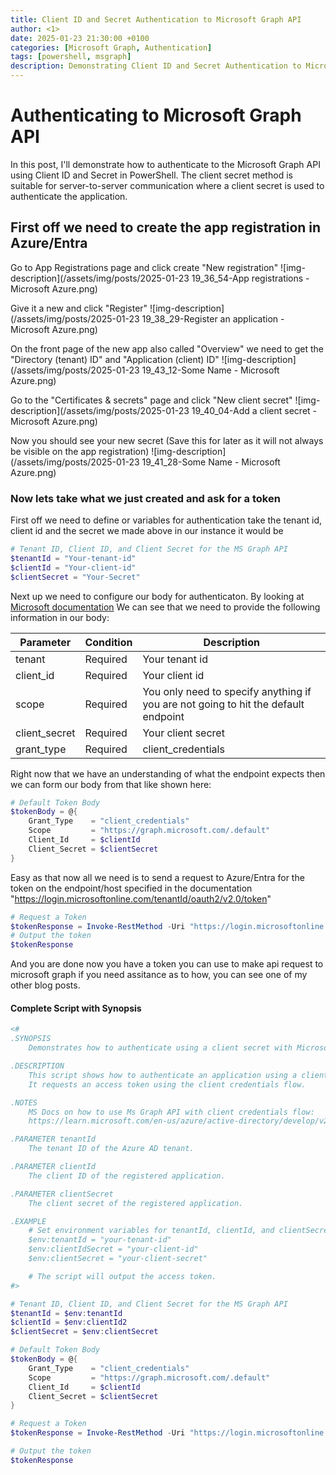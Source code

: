 ```yaml
---
title: Client ID and Secret Authentication to Microsoft Graph API
author: <1>
date: 2025-01-23 21:30:00 +0100
categories: [Microsoft Graph, Authentication]
tags: [powershell, msgraph]
description: Demonstrating Client ID and Secret Authentication to Microsoft Graph
---
```



# Authenticating to Microsoft Graph API

In this post, I'll demonstrate how to authenticate to the Microsoft Graph API using Client ID and Secret in PowerShell.
The client secret method is suitable for server-to-server communication where a client secret is used to authenticate the application.


## First off we need to create the app registration in Azure/Entra

Go to App Registrations page and click create "New registration"
![img-description](/assets/img/posts/2025-01-23 19_36_54-App registrations - Microsoft Azure.png)

Give it a new and click "Register"
![img-description](/assets/img/posts/2025-01-23 19_38_29-Register an application - Microsoft Azure.png)

On the front page of the new app also called "Overview" we need to get the "Directory (tenant) ID" and "Application (client) ID"
![img-description](/assets/img/posts/2025-01-23 19_43_12-Some Name - Microsoft Azure.png)

Go to the "Certificates & secrets" page and click "New client secret"
![img-description](/assets/img/posts/2025-01-23 19_40_04-Add a client secret - Microsoft Azure.png)

Now you should see your new secret (Save this for later as it will not always be visible on the app registration)
![img-description](/assets/img/posts/2025-01-23 19_41_28-Some Name - Microsoft Azure.png)

### Now lets take what we just created and ask for a token

First off we need to define or variables for authentication take the tenant id, client id and the secret we made above in our instance it would be
```powershell
# Tenant ID, Client ID, and Client Secret for the MS Graph API
$tenantId = "Your-tenant-id"
$clientId = "Your-client-id"
$clientSecret = "Your-Secret"
```

Next up we need to configure our body for authenticaton.
By looking at [Microsoft documentation](https://learn.microsoft.com/en-us/entra/identity-platform/v2-oauth2-client-creds-grant-flow#get-a-token)
We can see that we need to provide the following information in our body:
<table>
<thead>
<tr>
<th>Parameter</th>
<th>Condition</th>
<th>Description</th>
</tr>
</thead>
<tbody>
<tr>
<td>tenant</td>
<td>Required</td>
<td>Your tenant id</td>
</tr>
<tr>
<td>client_id</td>
<td>Required</td>
<td>Your client id</td>
</tr>
<tr>
<td>scope</td>
<td>Required</td>
<td>You only need to specify anything if you are not going to hit the default endpoint</td>
</tr>
<tr>
<td>client_secret</td>
<td>Required</td>
<td>Your client secret</td>
</tr>
<tr>
<td>grant_type</td>
<td>Required</td>
<td>client_credentials</td>
</tr>
</tbody>
</table>


Right now that we have an understanding of what the endpoint expects then we can form our body from that like shown here:
```powershell
# Default Token Body
$tokenBody = @{
    Grant_Type    = "client_credentials"
    Scope         = "https://graph.microsoft.com/.default"
    Client_Id     = $clientId
    Client_Secret = $clientSecret
}
```

Easy as that now all we need is to send a request to Azure/Entra for the token on the endpoint/host specified in the documentation "https://login.microsoftonline.com/tenantId/oauth2/v2.0/token"

```powershell
# Request a Token
$tokenResponse = Invoke-RestMethod -Uri "https://login.microsoftonline.com/$tenantId/oauth2/v2.0/token" -Method POST -Body $tokenBody
# Output the token
$tokenResponse
```

And you are done now you have a token you can use to make api request to microsoft graph if you need assitance as to how, you can see one of my other blog posts.

#### Complete Script with Synopsis

```powershell
<#
.SYNOPSIS
    Demonstrates how to authenticate using a client secret with Microsoft Graph API.

.DESCRIPTION
    This script shows how to authenticate an application using a client secret.
    It requests an access token using the client credentials flow.

.NOTES
    MS Docs on how to use Ms Graph API with client credentials flow:
    https://learn.microsoft.com/en-us/azure/active-directory/develop/v2-oauth2-client-creds-grant-flow

.PARAMETER tenantId
    The tenant ID of the Azure AD tenant.

.PARAMETER clientId
    The client ID of the registered application.

.PARAMETER clientSecret
    The client secret of the registered application.

.EXAMPLE
    # Set environment variables for tenantId, clientId, and clientSecret
    $env:tenantId = "your-tenant-id"
    $env:clientIdSecret = "your-client-id"
    $env:clientSecret = "your-client-secret"

    # The script will output the access token.
#>

# Tenant ID, Client ID, and Client Secret for the MS Graph API
$tenantId = $env:tenantId
$clientId = $env:clientId2
$clientSecret = $env:clientSecret

# Default Token Body
$tokenBody = @{
    Grant_Type    = "client_credentials"
    Scope         = "https://graph.microsoft.com/.default"
    Client_Id     = $clientId
    Client_Secret = $clientSecret
}

# Request a Token
$tokenResponse = Invoke-RestMethod -Uri "https://login.microsoftonline.com/$tenantId/oauth2/v2.0/token" -Method POST -Body $tokenBody

# Output the token
$tokenResponse
```
